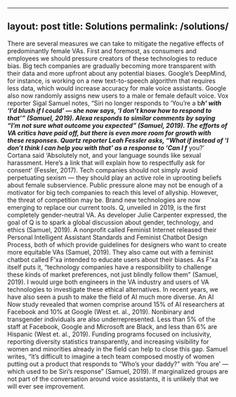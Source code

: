 
---
layout: post
title:  Solutions
permalink: /solutions/
---

There are several measures we can take to mitigate the negative effects of predominantly female VAs.
First and foremost, as consumers and employees we should pressure creators of these technologies to reduce bias. Big tech companies are gradually becoming more transparent with their data and more upfront about any potential biases. Google’s DeepMind, for instance, is working on a new text-to-speech algorithm that requires less data, which would increase accuracy for male voice assistants. Google also now randomly assigns new users to a male or female default voice. Vox reporter Sigal Samuel notes, “Siri no longer responds to ‘You’re a b***h’ with ‘I’d blush if I could’ — she now says, ‘I don’t know how to respond to that’” (Samuel, 2019).  Alexa responds to similar comments by saying “I’m not sure what outcome you expected” (Samuel, 2019). 
The efforts of VA critics have paid off, but there is even more room for growth with these responses. Quartz reporter Leah Fessler asks, “What if instead of ‘I don’t think I can help you with that’ as a response to ‘Can I f*** you?’ Cortana said ‘Absolutely not, and your language sounds like sexual harassment. Here’s a link that will explain how to respectfully ask for consent’ (Fessler, 2017). Tech companies should not simply avoid perpetuating sexism — they should play an active role in uprooting beliefs about female subservience. 
Public pressure alone may not be enough of a motivator for big tech companies to reach this level of allyship. However, the threat of competition may be. Brand new technologies are now emerging to replace our current tools. Q, unveiled in 2019, is the first completely gender-neutral VA. As developer Julie Carpenter expressed, the goal of Q is to spark a global discussion about gender, technology, and ethics (Samuel, 2019). A nonprofit called Feminist Internet released their Personal Intelligent Assistant Standards and Feminist Chatbot Design Process, both of which provide guidelines for designers who want to create more equitable VAs (Samuel, 2019). They also came out with a feminist chatbot called F’xa intended to educate users about their biases. As F’xa itself puts it, “technology companies have a responsibility to challenge these kinds of market preferences, not just blindly follow them” (Samuel, 2019). I would urge both engineers in the VA industry and users of VA technologies to investigate these ethical alternatives.
In recent years, we have also seen a push to make the field of AI much more diverse. An AI Now study revealed that women comprise around 15% of AI researchers at Facebook and 10% at Google (West et. al., 2019). Nonbinary and transgender individuals are also underrepresented. Less than 5% of the staff at Facebook, Google and Microsoft are Black, and less than 6% are Hispanic (West et. al., 2019). Funding programs focused on inclusivity, reporting diversity statistics transparently, and increasing visibility for women and minorities already in the field can help to close this gap. Samuel writes, “it’s difficult to imagine a tech team composed mostly of women putting out a product that responds to “Who’s your daddy?” with ‘You are’ — which used to be Siri’s response”  (Samuel, 2019). If marginalized groups are not part of the conversation around voice assistants, it is unlikely that we will ever see improvement. 